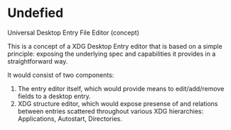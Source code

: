 # Undefied
Universal Desktop Entry File Editor (concept)

This is a concept of a XDG Desktop Entry editor that is based on a simple principle: exposing the underlying spec and capabilities it provides in a straightforward way.

It would consist of two components:
1. The entry editor itself, which would provide means to edit/add/remove fields to a desktop entry.
2. XDG structure editor, which would expose presense of and relations between entries scattered throughout various XDG hierarchies: Applications, Autostart, Directories.
